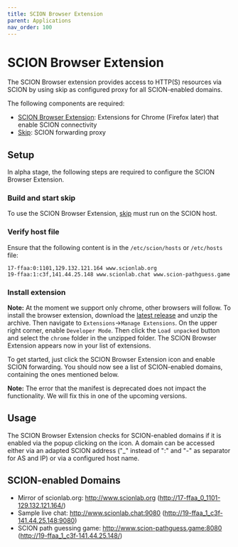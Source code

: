 ```yaml
---
title: SCION Browser Extension
parent: Applications
nav_order: 100
---
```


# SCION Browser Extension
The SCION Browser extension provides access to HTTP(S) resources via SCION by using skip as configured proxy for all SCION-enabled domains.

The following components are required:
- [SCION Browser Extension](https://github.com/netsys-lab/scion-browser-extensions): Extensions for Chrome (Firefox later) that enable SCION connectivity
- [Skip](https://github.com/netsys-lab/scion-browser-extensions): SCION forwarding proxy

## Setup
In alpha stage, the following steps are required to configure the SCION Browser Extension.

### Build and start skip
To use the SCION Browser Extension, [skip](https://github.com/netsec-ethz/scion-apps/tree/master/skip) must run on the SCION host. 

### Verify host file
Ensure that the following content is in the `/etc/scion/hosts` or `/etc/hosts` file:
```
17-ffaa:0:1101,129.132.121.164 www.scionlab.org
19-ffaa:1:c3f,141.44.25.148 www.scionlab.chat www.scion-pathguess.game
```

### Install extension
**Note:** At the moment we support only chrome, other browsers will follow. 
To install the browser extension, download the [latest release](https://github.com/netsys-lab/scion-browser-extensions/archive/refs/tags/v0.0.1.zip) and unzip the archive. Then navigate to `Extensions`->`Manage Extensions`. On the upper right corner, enable `Developer Mode`. Then click the `Load unpacked` button and select the `chrome` folder in the unzipped folder. The SCION Browser Extension appears now in your list of extensions.

To get started, just click the SCION Browser Extension icon and enable SCION forwarding. You should now see a list of SCION-enabled domains, containing the ones mentioned below.

**Note:** The error that the manifest is deprecated does not impact the functionality. We will fix this in one of the upcoming versions.

## Usage
The SCION Browser Extension checks for SCION-enabled domains if it is enabled via the popup clicking on the icon. A domain can be accessed either via an adapted SCION address ("_" instead of ":" and "-" as separator for AS and IP) or via a configured host name.

## SCION-enabled Domains
- Mirror of scionlab.org: http://www.scionlab.org (http://17-ffaa_0_1101-129.132.121.164/)
- Sample live chat: http://www.scionlab.chat:9080 (http://19-ffaa_1_c3f-141.44.25.148:9080)
- SCION path guessing game: http://www.scion-pathguess.game:8080 (http://19-ffaa_1_c3f-141.44.25.148/)
